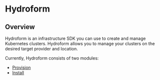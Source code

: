 # Hydroform

## Overview

Hydroform is an infrastructure SDK you can use to create and manage Kubernetes clusters. Hydroform allows you to manage your clusters on the desired target provider and location.

Currently, Hydroform consists of two modules:
- [Provision](./provision)
- [Install](./install)

